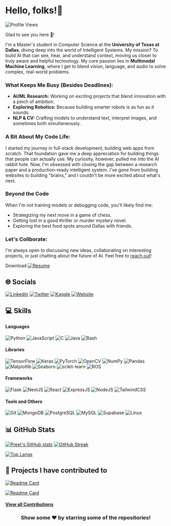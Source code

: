 # Hello, folks!👋

![Profile Views](https://komarev.com/ghpvc/?username=Preet-Sojitra&label=Profile+Views)

Glad to see you here 🤩!

<!-- ![image](https://github.com/Preet-Sojitra/Preet-Sojitra/assets/87543808/67b9d797-8ff6-4001-9f4b-305b249a830b) -->

I'm a Master's student in Computer Science at the **University of Texas at Dallas**, diving deep into the world of Intelligent Systems. My mission? To build AI that can see, hear, and understand context, moving us closer to truly aware and helpful technology. My core passion lies in **Multimodal Machine Learning**, where I get to blend vision, language, and audio to solve complex, real-world problems.

### What Keeps Me Busy (Besides Deadlines):

- **AI/ML Research:** Working on exciting projects that blend innovation with a pinch of ambition.
- **Exploring Robotics:** Because building smarter robots is as fun as it sounds.
- **NLP & CV:** Crafting models to understand text, interpret images, and sometimes both simultaneously.

### A Bit About My Code Life:

I started my journey in full-stack development, building web apps from scratch. That foundation gave me a deep appreciation for building things that people can actually use. My curiosity, however, pulled me into the AI rabbit hole. Now, I'm obsessed with closing the gap between a research paper and a production-ready intelligent system. I've gone from building websites to building "brains," and I couldn't be more excited about what's next.

### Beyond the Code

When I'm not training models or debugging code, you'll likely find me:
- Strategizing my next move in a game of chess.
- Getting lost in a good thriller or murder mystery novel.
- Exploring the best food spots around Dallas with friends.

### Let's Collborate:

I'm always open to discussing new ideas, collaborating on interesting projects, or just chatting about the future of AI.  Feel free to [reach out](https://mail.google.com/mail/?view=cm&fs=1&tf=1&to=preet.dev373@gmail.com)!

Download
<a href="https://drive.google.com/file/d/18lD4MjT9ud_JQ8-BMhS-Dl7lqNnSLqB0/view?usp=sharing" target="_blank"><img src="https://img.shields.io/badge/Resume-%23121011.svg?logo=google-chrome&logoColor=white" alt="Resume"></a>


<!-- ## 💫 Talking about personal stuff

🔭 I’m currently working on Deep Learning stuff.  
👯 I’m looking to collaborate on DL/ML projects.  
🌱 I’m currently learning about Computer Vision and NLP  
👨‍💻 Most of my projects are available on GitHub.  
💬 Ask me about web development. I am happy to help.  
📧 Reach me out at : preet.dev373@gmail.com.  
⚡ Fun fact : Obsessed with Space and Rockets 🚀. -->

## 🌐 Socials

[![LinkedIn](https://img.shields.io/badge/LinkedIn-%230077B5.svg?logo=linkedin&logoColor=white)](https://linkedin.com/in/preet-sojitra) [![Twitter](https://img.shields.io/badge/Twitter-%231DA1F2.svg?logo=Twitter&logoColor=white)](https://twitter.com/Preet_Sojitra03) [![Kaggle](https://img.shields.io/badge/Kaggle-%2320BEFF.svg?logo=Kaggle&logoColor=white)](https://www.kaggle.com/preetsojitra)
[![Website](https://img.shields.io/badge/Website-%23121011.svg?logo=google-chrome&logoColor=white)](https://preet-sojitra.github.io/)

## 💻 Skills

#### Languages

![Python](https://img.shields.io/badge/python-3670A0?style=for-the-badge&logo=python&logoColor=ffdd54)
![JavaScript](https://img.shields.io/badge/javascript-%23323330.svg?style=for-the-badge&logo=javascript&logoColor=%23F7DF1E) 
![C](https://img.shields.io/badge/c-%2300599C.svg?style=for-the-badge&logo=c&logoColor=white)
![Java](https://img.shields.io/badge/java-%23ED8B00.svg?style=for-the-badge&logo=openjdk&logoColor=white)
![Bash](https://img.shields.io/badge/bash-%23121011.svg?style=for-the-badge&logo=gnu-bash&logoColor=white)

#### Libraries

![TensorFlow](https://img.shields.io/badge/TensorFlow-%23FF6F00.svg?style=for-the-badge&logo=TensorFlow&logoColor=white)
![Keras](https://img.shields.io/badge/Keras-%23D00000.svg?style=for-the-badge&logo=Keras&logoColor=white)
![PyTorch](https://img.shields.io/badge/PyTorch-%23EE4C2C.svg?style=for-the-badge&logo=PyTorch&logoColor=white)
![OpenCV](https://img.shields.io/badge/OpenCV-%23white.svg?style=for-the-badge&logo=OpenCV&logoColor=white)
![NumPy](https://img.shields.io/badge/NumPy-%23013243.svg?style=for-the-badge&logo=NumPy&logoColor=white)
![Pandas](https://img.shields.io/badge/Pandas-%23150458.svg?style=for-the-badge&logo=Pandas&logoColor=white)
![Matplotlib](https://img.shields.io/badge/Matplotlib-%23ffffff.svg?style=for-the-badge&logo=Matplotlib&logoColor=black)
![Seaborn](https://img.shields.io/badge/Seaborn-%23white.svg?style=for-the-badge&logo=Seaborn&logoColor=white)
![scikit-learn](https://img.shields.io/badge/scikit--learn-%23F7931E.svg?style=for-the-badge&logo=scikit-learn&logoColor=white)
![ROS](https://img.shields.io/badge/ROS-%23000.svg?style=for-the-badge&logo=ROS&logoColor=white)

#### Frameworks

![Flask](https://img.shields.io/badge/Flask-%23000.svg?style=for-the-badge&logo=Flask&logoColor=white)
![NextJS](https://img.shields.io/badge/NextJS-%23000000.svg?style=for-the-badge&logo=Next.js&logoColor=white)
![React](https://img.shields.io/badge/React-%2320232a.svg?style=for-the-badge&logo=React&logoColor=%2361DAFB)
![ExpressJS](https://img.shields.io/badge/ExpressJS-%23404d59.svg?style=for-the-badge&logo=Express&logoColor=%2361DAFB)
![NodeJS](https://img.shields.io/badge/NodeJS-%23339933.svg?style=for-the-badge&logo=Node.js&logoColor=white)
![TailwindCSS](https://img.shields.io/badge/TailwindCSS-%2338B2AC.svg?style=for-the-badge&logo=Tailwind-CSS&logoColor=white)

#### Tools and Others

![Git](https://img.shields.io/badge/Git-%23F05033.svg?style=for-the-badge&logo=Git&logoColor=white)
![MongoDB](https://img.shields.io/badge/MongoDB-%234ea94b.svg?style=for-the-badge&logo=MongoDB&logoColor=white)
![PostgreSQL](https://img.shields.io/badge/PostgreSQL-%23316192.svg?style=for-the-badge&logo=PostgreSQL&logoColor=white)
![MySQL](https://img.shields.io/badge/mysql-%2300f.svg?style=for-the-badge&logo=mysql&logoColor=white)
![Supabase](https://img.shields.io/badge/Supabase-3ECF8E?style=for-the-badge&logo=supabase&logoColor=white)
![Linux](https://img.shields.io/badge/Linux-%23FCC624.svg?style=for-the-badge&logo=Linux&logoColor=black)


## 📊 GitHub Stats

[![Preet's GitHub stats](https://github-readme-stats.vercel.app/api?username=Preet-Sojitra&count_private=true&show_icons=true&theme=github_dark)](https://github.com/anuraghazra/github-readme-stats) [![GitHub Streak](https://github-readme-streak-stats-eight.vercel.app/?user=Preet-Sojitra&theme=github-dark&background=0D1117&border=FFFFFF&stroke=4B8DDA&currStreakNum=C3D1D9&ring=1B2F45&sideLabels=C3D1D9&sideNums=C3D1D9&currStreakLabel=C3D1D9&dates=767F84)](https://git.io/streak-stats)


[![Top Langs](https://github-readme-stats.vercel.app/api/top-langs/?username=Preet-Sojitra&layout=compact&hide_progress=true&theme=github_dark&langs_count=10)](https://github.com/anuraghazra/github-readme-stats)


## 📔 Projects I have contributed to

[![Readme Card](https://github-readme-stats.vercel.app/api/pin/?username=astro-reactive&repo=astro-reactive&show_owner=true&theme=github_dark)](https://github.com/astro-reactive/astro-reactive)

[![Readme Card](https://github-readme-stats.vercel.app/api/pin/?username=Syknapse&repo=Contribute-To-This-Project&show_owner=true&theme=github_dark)](https://github.com/Syknapse/Contribute-To-This-Project)

#### [View all Contributions](https://github.com/Preet-Sojitra/MyContributions)

<h3 align="center"> <b> Show some ❤️ by starring some of the repositories! </b> </h3>
